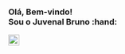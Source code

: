 <h3>
  Olá, Bem-vindo!
  </br>
  Sou o Juvenal Bruno :hand:
</h3>

<a href="https://www.instagram.com/jovem.developer">
  <img align="left" alt="jovem.developer" width="22px" src="https://images.vexels.com/media/users/3/137198/isolated/preview/07f0d7b69ef071571e4ada2f4d6a053a---cone-do-instagram-colorido-by-vexels.png" />
</a>
